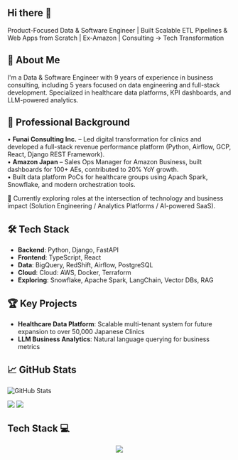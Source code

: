 ## Hi there 👋
Product-Focused Data & Software Engineer | Built Scalable ETL Pipelines & Web Apps from Scratch | Ex-Amazon | Consulting → Tech Transformation

## 🚀 About Me
I'm a Data & Software Engineer with 9 years of experience in business consulting, including 5 years focused on data engineering and full-stack development. Specialized in healthcare data platforms, KPI dashboards, and LLM-powered analytics.


## 💼 Professional Background
• **Funai Consulting Inc.** – Led digital transformation for clinics and developed a full-stack revenue performance platform (Python, Airflow, GCP, React, Django REST Framework).  
• **Amazon Japan** – Sales Ops Manager for Amazon Business, built dashboards for 100+ AEs, contributed to 20% YoY growth.  
• Built data platform PoCs for healthcare groups using Apach Spark, Snowflake, and modern orchestration tools.

🌱 Currently exploring roles at the intersection of technology and business impact (Solution Engineering / Analytics Platforms / AI-powered SaaS).

## 🛠️ Tech Stack
- **Backend**: Python, Django, FastAPI
- **Frontend**: TypeScript, React
- **Data**: BigQuery, RedShift, Airflow, PostgreSQL
- **Cloud**: Cloud: AWS, Docker, Terraform
- **Exploring**: Snowflake, Apache Spark, LangChain, Vector DBs, RAG

## 🏆 Key Projects
- **Healthcare Data Platform**: Scalable multi-tenant system for future expansion to over 50,000 Japanese Clinics
- **LLM Business Analytics**: Natural language querying for business metrics

## 📈 GitHub Stats
![GitHub Stats](https://github-readme-stats.vercel.app/api?username=a-urabayashi&show_icons=true)


  
![](https://github-profile-summary-cards.vercel.app/api/cards/profile-details?username=a-urabayashi&theme=2077)
![](http://github-profile-summary-cards.vercel.app/api/cards/stats?username=a-urabayashi&theme=2077)


## Tech Stack 💻
<p align="center">
  <a href="https://skillicons.dev">
    <img src="https://skillicons.dev/icons?i=python,typescript,js,git,django,docker,anaconda,arch,aws,githubactions,linux,materialui,nginx,postgres,terraform,postman,raspberrypi,react,redux,regex,sqlite,selenium,vscode,ubuntu" />
  </a>
</p>

